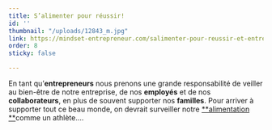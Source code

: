 ```yaml
---
title: S’alimenter pour réussir!
id: ''
thumbnail: "/uploads/12843_m.jpg"
link: https://mindset-entrepreneur.com/salimenter-pour-reussir-et-entretenir-les-bonnes-vibrations/
order: 8
sticky: false

---
```

En tant qu’**entrepreneurs** nous prenons une grande responsabilité de veiller au bien-être de notre entreprise, de nos **employés** et de nos **collaborateurs**, en plus de souvent supporter nos **familles**. Pour arriver à supporter tout ce beau monde, on devrait surveiller notre [**alimentation **](https://mindset-entrepreneur.com/energie-la-ressource-la-plus-importante-de-lentrepreneur/)comme un athlète....
